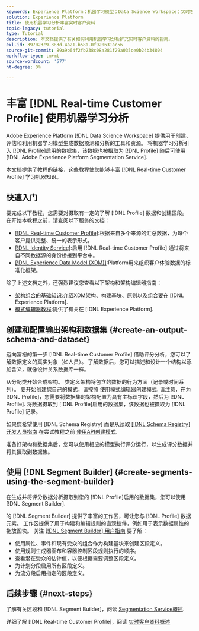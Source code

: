 ```yaml
---
keywords: Experience Platform；机器学习模型；Data Science Workspace；实时客户资料；热门主题；机器学习分析
solution: Experience Platform
title: 使用机器学习分析丰富实时客户资料
topic-legacy: tutorial
type: Tutorial
description: 本文档提供了有关如何利用机器学习分析扩充实时客户资料的指南。
exl-id: 397023c9-383d-4a21-b58a-0f920631ac56
source-git-commit: 89a9b64f2fb238c08a281f29a035ce0b24b34804
workflow-type: tm+mt
source-wordcount: '577'
ht-degree: 0%

---
```


# 丰富 [!DNL Real-time Customer Profile] 使用机器学习分析

Adobe Experience Platform [!DNL Data Science Workspace] 提供用于创建、评估和利用机器学习模型生成数据预测和分析的工具和资源。 将机器学习分析引入 [!DNL Profile]启用的数据集，该数据也被摄取为 [!DNL Profile] 随后可使用 [!DNL Adobe Experience Platform Segmentation Service].

本文档提供了教程的链接，这些教程使您能够丰富 [!DNL Real-time Customer Profile] 学习机器知识。

## 快速入门

要完成以下教程，您需要对摄取有一定的了解 [!DNL Profile] 数据和创建区段。 在开始本教程之前，请查阅以下服务的文档：

- [[!DNL Real-time Customer Profile]](../../profile/home.md):根据来自多个来源的汇总数据，为每个客户提供完整、统一的表示形式。
- [[!DNL Identity Service]](../../identity-service/home.md):启用 [!DNL Real-time Customer Profile] 通过将来自不同数据源的身份桥接到平台中。
- [[!DNL Experience Data Model (XDM)]](../../xdm/home.md):Platform用来组织客户体验数据的标准化框架。

除了上述文档之外，还强烈建议您查看以下架构和架构编辑器指南：

- [架构组合的基础知识](../../xdm/schema/composition.md):介绍XDM架构、构建基块、原则以及组合要在 [!DNL Experience Platform].
- [模式编辑器教程](../../xdm/tutorials/create-schema-ui.md):提供了有关在 [!DNL Experience Platform].

## 创建和配置输出架构和数据集 {#create-an-output-schema-and-dataset}

迈向富裕的第一步 [!DNL Real-time Customer Profile] 借助评分分析，您可以了解数据定义的真实对象（如人员）。 了解数据后，您可以描述和设计一个结构以添加含义，就像设计关系数据库一样。

从分配类开始合成架构。 类定义架构将包含的数据的行为方面（记录或时间系列）。 要开始创建您自己的模式，请按照 [使用模式编辑器创建模式](../../xdm/tutorials/create-schema-ui.md). 请注意，在为 [!DNL Profile]，您需要将数据集的架构配置为具有主标识字段，然后为 [!DNL Profile]. 将数据摄取到 [!DNL Profile]启用的数据集，该数据也被摄取为 [!DNL Profile] 记录。

如果您希望使用 [!DNL Schema Registry] 而是从读取 [[!DNL Schema Registry] 开发人员指南](../../xdm/api/getting-started.md) 在尝试教程之前 [使用API创建模式](../../xdm/tutorials/create-schema-api.md).

准备好架构和数据集后，您可以使用相应的模型执行评分运行，以生成评分数据并将其摄取到数据集。

## 使用 [!DNL Segment Builder] {#create-segments-using-the-segment-builder}

在生成并将评分数据分析摄取到您的 [!DNL Profile]启用的数据集，您可以使用 [!DNL Segment Builder].

的 [!DNL Segment Builder] 提供了丰富的工作区，可让您与 [!DNL Profile] 数据元素。 工作区提供了用于构建和编辑规则的直观控件，例如用于表示数据属性的拖放图块。 关注 [[!DNL Segment Builder] 用户指南](../../segmentation/ui/segment-builder.md) 要了解：

- 使用属性、事件和现有受众的组合作为构建基块来创建区段定义。
- 使用规则生成器画布和容器控制区段规则执行的顺序。
- 查看潜在受众的估计值，以便根据需要调整区段定义。
- 为计划分段启用所有区段定义。
- 为流分段启用指定的区段定义。

## 后续步骤 {#next-steps}

了解有关区段和 [!DNL Segment Builder]，阅读 [Segmentation Service概述](../../segmentation/home.md).

详细了解 [!DNL Real-time Customer Profile]，阅读 [实时客户资料概述](../../profile/home.md)
